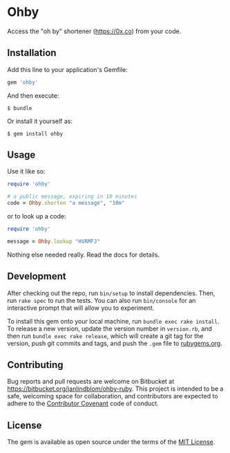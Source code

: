 # Ohby

Access the "oh by" shortener (https://0x.co) from your code.

## Installation

Add this line to your application's Gemfile:

```ruby
gem 'ohby'
```

And then execute:

    $ bundle

Or install it yourself as:

    $ gem install ohby

## Usage

Use it like so:

```ruby
require 'ohby'

# a public message, expiring in 10 minutes
code = Ohby.shorten "a message", "10m"
```

or to look up a code:

```ruby
require 'ohby'

message = Ohby.lookup "HVRMFJ"
```

Nothing else needed really. Read the docs for details.

## Development

After checking out the repo, run `bin/setup` to install dependencies. Then, run `rake spec` to run the tests. You can also run `bin/console` for an interactive prompt that will allow you to experiment.

To install this gem onto your local machine, run `bundle exec rake install`. To release a new version, update the version number in `version.rb`, and then run `bundle exec rake release`, which will create a git tag for the version, push git commits and tags, and push the `.gem` file to [rubygems.org](https://rubygems.org).

## Contributing

Bug reports and pull requests are welcome on Bitbucket at https://bitbucket.org/janlindblom/ohby-ruby. This project is intended to be a safe, welcoming space for collaboration, and contributors are expected to adhere to the [Contributor Covenant](http://contributor-covenant.org) code of conduct.


## License

The gem is available as open source under the terms of the [MIT License](http://opensource.org/licenses/MIT).

